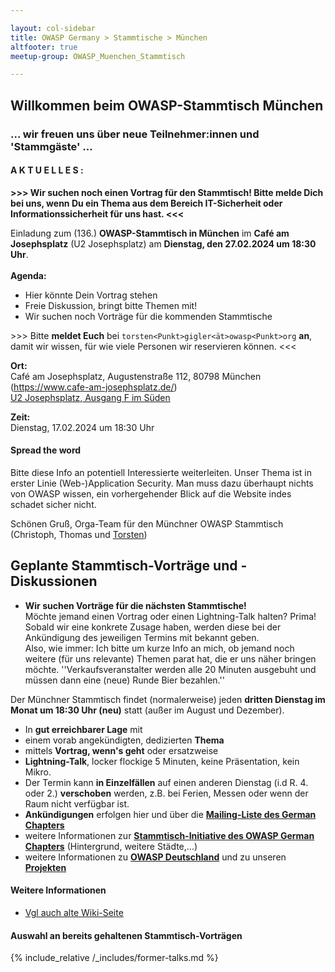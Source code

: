 ```yaml
---

layout: col-sidebar
title: OWASP Germany > Stammtische > München
altfooter: true
meetup-group: OWASP_Muenchen_Stammtisch

---
```


## Willkommen beim OWASP-Stammtisch München
### ... wir freuen uns über neue Teilnehmer:innen und 'Stammgäste' ...

#### A K T U E L L E S :
<!--- Einladung zum (**127.**) Münchner OWASP-Stammtisch **vor Ort** im **Biergarten 'Augustiner-Keller'** am **Di, 19.07.2022**, um 19:00 Uhr.<br><br>
<!---- als **ONLINE-Version** am **Di, 21.06.2022**, um 19:00 Uhr.<br><br> \>\>\> **ACHTUNG:** Dieses Mal auch wieder **ONLINE!** \<\<\< ---> 
<!---- Nach vielen Online-Meetings ein persönliches Treffen und Diskutieren :-) --->
<!--- **Vortrag gesucht &mdash; Vor-Ort-Treffen an einem neuen Ort!** --->
**\>\>\> Wir suchen noch einen Vortrag für den Stammtisch! Bitte melde Dich bei uns, wenn Du ein Thema aus dem Bereich IT-Sicherheit oder Informationssicherheit für uns hast. \<\<\<**

Einladung zum (136.) **OWASP-Stammtisch in München** im **Café am Josephsplatz** (U2 Josephsplatz) am **Dienstag, den 27.02.2024 um 18:30 Uhr**.<br><br>
**Agenda:**<br>
* Hier könnte Dein Vortrag stehen
* Freie Diskussion, bringt bitte Themen mit!
* Wir suchen noch Vorträge für die kommenden Stammtische

\>\>\> Bitte **meldet Euch** bei `torsten<Punkt>gigler<ät>owasp<Punkt>org` **an**, damit wir wissen, für wie viele Personen wir reservieren können. \<\<\<

**Ort:**<br>
Café am Josephsplatz, Augustenstraße 112, 80798 München (https://www.cafe-am-josephsplatz.de/)  
[U2 Josephsplatz, Ausgang F im Süden](https://www.mvg.de/aushangfahrplan/P8_H_JO_0.pdf)

**Zeit:**<br>
Dienstag, 17.02.2024 um 18:30 Uhr

<!---- \>\>\> Bitte **meldet Euch** vor dem Meeting bei `torsten<Punkt>gigler<ät>owasp<Punkt>org` **an**, da die Anzahl der möglichen Teilnehmer begrenzt ist. \<\<\<

<!--------
**Agenda**: 
* **Vortrag: OWASP MSTG: Curious exploits and how to protect mobile apps against them (André Carvalho and Daniel Schwendner)**<br>OWASP Mobile Application Security Verification Standard (MASVS) and Mobile Security Testing Guide (MSTG) provide guidelines on how to protect mobile applications.<br>In this presentation we will look at some of the most curious mobile app exploits, the many ways things can go wrong, and also how you can secure your mobile application correctly by applying the guidelines of MASVS and MSTG.<br>*The presentation is given in English.*<br><br>**Short-Bios:**<br>* **André Carvalho** is a software engineer at Guardsquare.<br>With a background in the consulting field, he is part of the AppSweep development team and he is currently focusing on OWASP and MAST.<br>* **Daniel Schwendner** is a software developer at Guardsquare and master's student at the TUM.<br>He is a cyber security enthusiast: with a background in software development and DevOps, his focus is on mobile application security in the AppSweep development team.
**Ort:** [Biergarten 'Augustiner-Keller'](https://www.augustinerkeller.de/de/Biergarten), Arnulfstr. 52, 80335 München  --->

<!---- Weitere Themen im Stammtisch:
* Freie Diskussion, bringt bitte Themen mit!
* Wir suchen noch Vorträge für die kommenden Stammtische (ab September)!  ----->

<!---- Ort: ONLINE, bitte vorher anmelden (s.o.). --->

#### Spread the word

Bitte diese Info an potentiell Interessierte weiterleiten. Unser Thema ist in erster Linie (Web-)Application Security. Man muss dazu überhaupt nichts von OWASP wissen, ein vorhergehender Blick auf die Website indes schadet sicher nicht.

Schönen Gruß,
Orga-Team für den Münchner OWASP Stammtisch (Christoph, Thomas und [Torsten](https://wiki.owasp.org/index.php/User:T.Gigler)) 

## Geplante Stammtisch-Vorträge und -Diskussionen
<!--- * Juli 2020,  21.07.2020 --->
<!--- * August 2022: Sommerferien - KEIN OWASP-Stammtisch 
* Dezember 2023: Weihnachtsferien - KEIN OWASP-Stammtisch --->
* <b>Wir suchen Vorträge für die nächsten Stammtische!</b><br>Möchte jemand einen Vortrag oder einen Lightning-Talk halten? Prima! Sobald wir eine konkrete Zusage haben, werden diese bei der Ankündigung des jeweiligen Termins mit bekannt geben.<br>Also, wie immer: Ich bitte um kurze Info an mich, ob jemand noch weitere (für uns relevante) Themen parat hat, die er uns näher bringen möchte. ''Verkaufsveranstalter werden alle 20 Minuten ausgebuht und müssen dann eine (neue) Runde Bier bezahlen.''

Der Münchner Stammtisch findet (normalerweise) jeden <b>dritten Dienstag im Monat um 18:30 Uhr (neu)</b> statt (außer im August und Dezember).<br>
* In <b>gut erreichbarer Lage</b> mit
* einem vorab angekündigten, dedizierten <b>Thema</b>
* mittels <b>Vortrag, wenn's geht</b> oder ersatzweise
* <b>Lightning-Talk</b>, locker flockige 5 Minuten, keine Präsentation, kein Mikro.
* Der Termin kann <b>in Einzelfällen</b> auf einen anderen Dienstag (i.d R. 4. oder 2.) <b>verschoben</b> werden, z.B. bei Ferien, Messen oder wenn der Raum nicht verfügbar ist. 
* <b>Ankündigungen</b> erfolgen hier und über die [<b>Mailing-Liste des German Chapters</b>](https://groups.google.com/a/owasp.org/group/germany-chapter/)
* weitere Informationen zur [<b>Stammtisch-Initiative des OWASP German Chapters</b>](/www-chapter-germany/stammtische/) (Hintergrund, weitere Städte,...)
* weitere Informationen zu [<b>OWASP Deutschland</b>](/www-chapter-germany/) und zu unseren [<b>Projekten</b>](/www-chapter-germany/#div-projekte)

#### Weitere Informationen
* [Vgl auch alte Wiki-Seite](https://wiki.owasp.org/index.php/OWASP_German_Chapter_Stammtisch_Initiative/M%C3%BCnchen)

#### Auswahl an bereits gehaltenen Stammtisch-Vorträgen 
{% include_relative /_includes/former-talks.md %}
